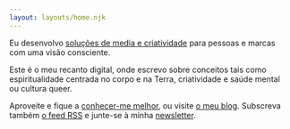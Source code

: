 ```yaml
---
layout: layouts/home.njk
---
```


Eu desenvolvo [soluções de media e criatividade](/pt/consultoria/) para pessoas e marcas com uma visão consciente.

Este é o meu recanto digital, onde escrevo sobre conceitos tais como espiritualidade centrada no corpo e na Terra, criatividade e saúde mental ou cultura queer.

Aproveite e fique a [conhecer-me melhor](/pt/bio/), ou visite [o meu blog](/pt/artigos/). Subscreva também [o feed RSS](/pt/feed/rss.xml) e junte-se à minha [newsletter](http://eepurl.com/gNzLRz).

